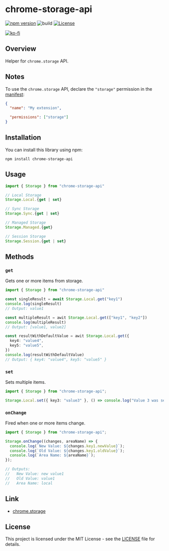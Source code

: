 # chrome-storage-api

[![npm version](https://badge.fury.io/js/chrome-storage-api.svg)](https://badge.fury.io/js/chrome-storage-api)
![build](https://github.com/ryohidaka/chrome-storage-api/workflows/Build/badge.svg)
[![License](https://img.shields.io/badge/license-MIT-blue.svg)](https://opensource.org/licenses/MIT)

[![ko-fi](https://ko-fi.com/img/githubbutton_sm.svg)](https://ko-fi.com/B0B6TVH92)

## Overview

Helper for `chrome.storage` API.

## Notes

To use the `chrome.storage` API, declare the `"storage"` permission in the [manifest](https://developer.chrome.com/docs/extensions/reference/manifest):

```json
{
  "name": "My extension",

  "permissions": ["storage"]
}
```

## Installation

You can install this library using npm:

```shell
npm install chrome-storage-api
```

## Usage

```typescript
import { Storage } from "chrome-storage-api"

// Local Storage
Storage.Local.{get | set}

// Sync Storage
Storage.Sync.{get | set}

// Managed Storage
Storage.Managed.{get}

// Session Storage
Storage.Session.{get | set}
```

## Methods

### `get`

Gets one or more items from storage.

```typescript
import { Storage } from "chrome-storage-api"

const singleResult = await Storage.Local.get("key1")
console.log(singleResult)
// Output: value1

const multipleResult = awit Storage.Local.get(["key1", "key2"])
console.log(multipleResult)
// Output: [value1, value2]

const resultWithDefaultValue = awit Storage.Local.get({
  key4: "value4",
  key5: "value5",
})
console.log(resultWithDefaultValue)
// Output: { key4: "value4", key5: "value5" }
```

### `set`

Sets multiple items.

```typescript
import { Storage } from "chrome-storage-api";

Storage.Local.set({ key3: "value3" }, () => console.log("Value 3 was set."));
```

### `onChange`

Fired when one or more items change.

```typescript
import { Storage } from "chrome-storage-api";

Storage.onChange((changes, areaName) => {
  console.log(`New Value: ${changes.key1.newValue}`);
  console.log(`Old Value: ${changes.key1.oldValue}`);
  console.log(`Area Name: ${areaName}`);
});

// Outputs:
//   New Value: new value1
//   Old Value: value1
//   Area Name: local
```

## Link

- [chrome.storage](https://developer.chrome.com/docs/extensions/reference/api/storage)

## License

This project is licensed under the MIT License - see the [LICENSE](LICENSE) file for details.
